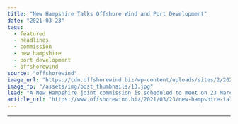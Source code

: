 ```yaml
---
title: "New Hampshire Talks Offshore Wind and Port Development"
date: "2021-03-23"
tags: 
  - featured
  - headlines
  - commission
  - new hampshire
  - port development
  - offshorewind
source: "offshorewind"
image_url: "https://cdn.offshorewind.biz/wp-content/uploads/sites/2/2021/02/08104004/macquarie-illustrationj.jpg"
image_fp: "/assets/img/post_thumbnails/13.jpg"
lead: "A New Hampshire joint commission is scheduled to meet on 23 March to discuss"
article_url: "https://www.offshorewind.biz/2021/03/23/new-hampshire-talks-offshore-wind-and-port-development/"
---
```


---
